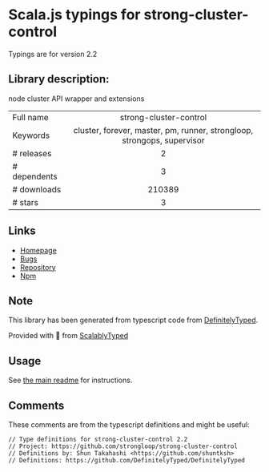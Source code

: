 
# Scala.js typings for strong-cluster-control

Typings are for version 2.2

## Library description:
node cluster API wrapper and extensions

|                    |                 |
| ------------------ | :-------------: |
| Full name          | strong-cluster-control |
| Keywords           | cluster, forever, master, pm, runner, strongloop, strongops, supervisor |
| # releases         | 2 |
| # dependents       | 3 |
| # downloads        | 210389 |
| # stars            | 3 |

## Links
- [Homepage](https://github.com/strongloop/strong-cluster-control#readme)
- [Bugs](https://github.com/strongloop/strong-cluster-control/issues)
- [Repository](https://github.com/strongloop/strong-cluster-control)
- [Npm](https://www.npmjs.com/package/strong-cluster-control)
    


## Note
This library has been generated from typescript code from [DefinitelyTyped](https://definitelytyped.org).

Provided with :purple_heart: from [ScalablyTyped](https://github.com/oyvindberg/ScalablyTyped)

## Usage
See [the main readme](../../readme.md) for instructions.

## Comments

These comments are from the typescript definitions and might be useful:
```
// Type definitions for strong-cluster-control 2.2
// Project: https://github.com/strongloop/strong-cluster-control
// Definitions by: Shun Takahashi <https://github.com/shuntksh>
// Definitions: https://github.com/DefinitelyTyped/DefinitelyTyped

```

